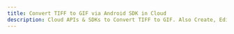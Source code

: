---title: Convert TIFF to GIF via Android SDK in Clouddescription: Cloud APIs & SDKs to Convert TIFF to GIF. Also Create, Edit & Render Microsoft Word & OpenOffice documents in the Cloud.---